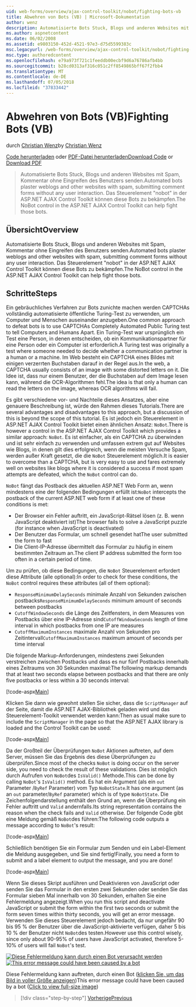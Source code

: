 ```yaml
---
uid: web-forms/overview/ajax-control-toolkit/nobot/fighting-bots-vb
title: Abwehren von Bots (VB) | Microsoft-Dokumentation
author: wenz
description: Automatisierte Bots Stuck, Blogs und anderen Websites mit Spam, Kommentar ohne Eingreifen des Benutzers senden. Das Steuerelement "nobot" in der ASP.NET AJAX-Con...
ms.author: aspnetcontent
ms.date: 06/02/2008
ms.assetid: e9803150-452d-4521-97e3-d75d5599383c
msc.legacyurl: /web-forms/overview/ajax-control-toolkit/nobot/fighting-bots-vb
msc.type: authoredcontent
ms.openlocfilehash: e79a973f721c1feeddb00ecbf9d6a76786afb4bb
ms.sourcegitcommit: b28cd0313af316c051c2ff8549865bff67f2fbb4
ms.translationtype: MT
ms.contentlocale: de-DE
ms.lasthandoff: 07/05/2018
ms.locfileid: "37833442"
---
```

<a name="fighting-bots-vb"></a><span data-ttu-id="dfd61-104">Abwehren von Bots (VB)</span><span class="sxs-lookup"><span data-stu-id="dfd61-104">Fighting Bots (VB)</span></span>
====================
<span data-ttu-id="dfd61-105">durch [Christian Wenz](https://github.com/wenz)</span><span class="sxs-lookup"><span data-stu-id="dfd61-105">by [Christian Wenz](https://github.com/wenz)</span></span>

<span data-ttu-id="dfd61-106">[Code herunterladen](http://download.microsoft.com/download/9/3/f/93f8daea-bebd-4821-833b-95205389c7d0/NoBot0.vb.zip) oder [PDF-Datei herunterladen](http://download.microsoft.com/download/b/6/a/b6ae89ee-df69-4c87-9bfb-ad1eb2b23373/nobot0VB.pdf)</span><span class="sxs-lookup"><span data-stu-id="dfd61-106">[Download Code](http://download.microsoft.com/download/9/3/f/93f8daea-bebd-4821-833b-95205389c7d0/NoBot0.vb.zip) or [Download PDF](http://download.microsoft.com/download/b/6/a/b6ae89ee-df69-4c87-9bfb-ad1eb2b23373/nobot0VB.pdf)</span></span>

> <span data-ttu-id="dfd61-107">Automatisierte Bots Stuck, Blogs und anderen Websites mit Spam, Kommentar ohne Eingreifen des Benutzers senden.</span><span class="sxs-lookup"><span data-stu-id="dfd61-107">Automated bots plaster weblogs and other websites with spam, submitting comment forms without any user interaction.</span></span> <span data-ttu-id="dfd61-108">Das Steuerelement "nobot" in der ASP.NET AJAX Control Toolkit können diese Bots zu bekämpfen.</span><span class="sxs-lookup"><span data-stu-id="dfd61-108">The NoBot control in the ASP.NET AJAX Control Toolkit can help fight those bots.</span></span>


## <a name="overview"></a><span data-ttu-id="dfd61-109">Übersicht</span><span class="sxs-lookup"><span data-stu-id="dfd61-109">Overview</span></span>

<span data-ttu-id="dfd61-110">Automatisierte Bots Stuck, Blogs und anderen Websites mit Spam, Kommentar ohne Eingreifen des Benutzers senden.</span><span class="sxs-lookup"><span data-stu-id="dfd61-110">Automated bots plaster weblogs and other websites with spam, submitting comment forms without any user interaction.</span></span> <span data-ttu-id="dfd61-111">Das Steuerelement "nobot" in der ASP.NET AJAX Control Toolkit können diese Bots zu bekämpfen.</span><span class="sxs-lookup"><span data-stu-id="dfd61-111">The NoBot control in the ASP.NET AJAX Control Toolkit can help fight those bots.</span></span>

## <a name="steps"></a><span data-ttu-id="dfd61-112">Schritte</span><span class="sxs-lookup"><span data-stu-id="dfd61-112">Steps</span></span>

<span data-ttu-id="dfd61-113">Ein gebräuchliches Verfahren zur Bots zunichte machen werden CAPTCHAs vollständig automatisierte öffentliche Turing-Test zu verwenden, um Computer und Menschen auseinander anzugeben.</span><span class="sxs-lookup"><span data-stu-id="dfd61-113">One common approach to defeat bots is to use CAPTCHAs Completely Automated Public Turing test to tell Computers and Humans Apart.</span></span> <span data-ttu-id="dfd61-114">Ein Turing-Test war ursprünglich ein Test eine Person, in denen entscheiden, ob ein Kommunikationspartner für eine Person oder ein Computer ist erforderlich.</span><span class="sxs-lookup"><span data-stu-id="dfd61-114">A Turing test was originally a test where someone needed to decide whether a communication partner is a human or a machine.</span></span> <span data-ttu-id="dfd61-115">Im Web besteht ein CAPTCHA eines Bildes mit einigen verzerrten Buchstaben darauf in der Regel aus.</span><span class="sxs-lookup"><span data-stu-id="dfd61-115">In the web, a CAPTCHA usually consists of an image with some distorted letters on it.</span></span> <span data-ttu-id="dfd61-116">Die Idee ist, dass nur einem Benutzer, der die Buchstaben auf dem Image lesen kann, während die OCR-Algorithmen fehl.</span><span class="sxs-lookup"><span data-stu-id="dfd61-116">The idea is that only a human can read the letters on the image, whereas OCR algorithms will fail.</span></span>

<span data-ttu-id="dfd61-117">Es gibt verschiedene vor- und Nachteile dieses Ansatzes, aber eine genauere Beschreibung ist, würde den Rahmen dieses Tutorials.</span><span class="sxs-lookup"><span data-stu-id="dfd61-117">There are several advantages and disadvantages to this approach, but a discussion of this is beyond the scope of this tutorial.</span></span> <span data-ttu-id="dfd61-118">Es ist jedoch ein Steuerelement in ASP.NET AJAX Control Toolkit bietet einen ähnlichen Ansatz: `NoBot`.</span><span class="sxs-lookup"><span data-stu-id="dfd61-118">There is however a control in the ASP.NET AJAX Control Toolkit which provides a similar approach: `NoBot`.</span></span> <span data-ttu-id="dfd61-119">Es ist einfacher, als ein CAPTCHA zu überwinden und ist sehr einfach zu verwenden und umfassen extrem gut auf Websites wie Blogs, in denen gilt dies erfolgreich, wenn die meisten Versuche Spam, werden außer Kraft gesetzt, die die `NoBot` Steuerelement möglich.</span><span class="sxs-lookup"><span data-stu-id="dfd61-119">It is easier to overcome than a CAPTCHA, but is very easy to use and fares extremely well on websites like blogs where it is considered a success if most spam attempts are defeated, which the `NoBot` control can do.</span></span>

<span data-ttu-id="dfd61-120">`NoBot` fängt das Postback des aktuellen ASP.NET Web Form an, wenn mindestens eine der folgenden Bedingungen erfüllt ist:</span><span class="sxs-lookup"><span data-stu-id="dfd61-120">`NoBot` intercepts the postback of the current ASP.NET web form if at least one of these conditions is met:</span></span>

- <span data-ttu-id="dfd61-121">Der Browser ein Fehler auftritt, ein JavaScript-Rätsel lösen (z. B. wenn JavaScript deaktiviert ist)</span><span class="sxs-lookup"><span data-stu-id="dfd61-121">The browser fails to solve a JavaScript puzzle (for instance when JavaScript is deactivated)</span></span>
- <span data-ttu-id="dfd61-122">Der Benutzer das Formular, um schnell gesendet hat</span><span class="sxs-lookup"><span data-stu-id="dfd61-122">The user submitted the form to fast</span></span>
- <span data-ttu-id="dfd61-123">Die Client-IP-Adresse übermittelt das Formular zu häufig in einem bestimmten Zeitraum an.</span><span class="sxs-lookup"><span data-stu-id="dfd61-123">The client IP address submitted the form too often in a certain period of time.</span></span>

<span data-ttu-id="dfd61-124">Um zu prüfen, ob diese Bedingungen, die `NoBot` Steuerelement erfordert diese Attribute (alle optional):</span><span class="sxs-lookup"><span data-stu-id="dfd61-124">In order to check for these conditions, the `NoBot` control requires these attributes (all of them optional):</span></span>

- <span data-ttu-id="dfd61-125">`ResponseMinimumDelaySeconds` minimale Anzahl von Sekunden zwischen postbacks</span><span class="sxs-lookup"><span data-stu-id="dfd61-125">`ResponseMinimumDelaySeconds` minimum amount of seconds between postbacks</span></span>
- <span data-ttu-id="dfd61-126">`CutoffWindowSeconds` die Länge des Zeitfensters, in dem Measures von Postbacks über eine IP-Adresse sind</span><span class="sxs-lookup"><span data-stu-id="dfd61-126">`CutoffWindowSeconds` length of time interval in which postbacks from one IP are measures</span></span>
- <span data-ttu-id="dfd61-127">`CutoffMaximumInstances` maximale Anzahl von Sekunden pro Zeitintervall</span><span class="sxs-lookup"><span data-stu-id="dfd61-127">`CutoffMaximumInstances` maximum amount of seconds per time interval</span></span>

<span data-ttu-id="dfd61-128">Die folgende Markup-Anforderungen, mindestens zwei Sekunden verstreichen zwischen Postbacks und dass es nur fünf Postbacks innerhalb eines Zeitraums von 30 Sekunden maximal:</span><span class="sxs-lookup"><span data-stu-id="dfd61-128">The following markup demands that at least two seconds elapse between postbacks and that there are only five postbacks or less within a 30 seconds interval:</span></span>

[!code-aspx[Main](fighting-bots-vb/samples/sample1.aspx)]

<span data-ttu-id="dfd61-129">Klicken Sie dann wie gewohnt stellen Sie sicher, dass die `ScriptManager` auf der Seite, damit die ASP.NET AJAX-Bibliothek geladen wird und das Steuerelement-Toolkit verwendet werden kann:</span><span class="sxs-lookup"><span data-stu-id="dfd61-129">Then as usual make sure to include the `ScriptManager` in the page so that the ASP.NET AJAX library is loaded and the Control Toolkit can be used:</span></span>

[!code-aspx[Main](fighting-bots-vb/samples/sample2.aspx)]

<span data-ttu-id="dfd61-130">Da der Großteil der Überprüfungen `NoBot` Aktionen auftreten, auf dem Server, müssen Sie das Ergebnis des diese Überprüfungen zu überprüfen.</span><span class="sxs-lookup"><span data-stu-id="dfd61-130">Since most of the checks `NoBot` is doing occur on the server side, you need to check the result of these validations.</span></span> <span data-ttu-id="dfd61-131">Dies ist möglich durch Aufrufen von `NoBot`des `IsValid()` Methode.</span><span class="sxs-lookup"><span data-stu-id="dfd61-131">This can be done by calling `NoBot`'s `IsValid()` method.</span></span> <span data-ttu-id="dfd61-132">Es hat ein Argument (als ein `out` Parameter /`ByRef` Parameter) vom Typ `NoBotState`.</span><span class="sxs-lookup"><span data-stu-id="dfd61-132">It has one argument (as an `out` parameter/`ByRef` parameter) which is of type `NoBotState`.</span></span> <span data-ttu-id="dfd61-133">Die Zeichenfolgendarstellung enthält den Grund an, wenn die Überprüfung ein Fehler auftritt und `Valid` andernfalls.</span><span class="sxs-lookup"><span data-stu-id="dfd61-133">Its string representation contains the reason when the check fails and `Valid` otherwise.</span></span> <span data-ttu-id="dfd61-134">Der folgende Code gibt eine Meldung gemäß `NoBot`des führen:</span><span class="sxs-lookup"><span data-stu-id="dfd61-134">The following code outputs a message according to `NoBot`'s result:</span></span>

[!code-aspx[Main](fighting-bots-vb/samples/sample3.aspx)]

<span data-ttu-id="dfd61-135">Schließlich benötigen Sie ein Formular zum Senden und ein Label-Element die Meldung ausgegeben, und Sie sind fertig!</span><span class="sxs-lookup"><span data-stu-id="dfd61-135">Finally, you need a form to submit and a label element to output the message, and you are done!</span></span>

[!code-aspx[Main](fighting-bots-vb/samples/sample4.aspx)]

<span data-ttu-id="dfd61-136">Wenn Sie dieses Skript ausführen und Deaktivieren von JavaScript oder senden Sie das Formular in den ersten zwei Sekunden oder senden Sie das Formular sieben Mal innerhalb von 30 Sekunden, erhalten Sie eine Fehlermeldung angezeigt.</span><span class="sxs-lookup"><span data-stu-id="dfd61-136">When you run this script and deactivate JavaScript or submit the form within the first two seconds or submit the form seven times within thirty seconds, you will get an error message.</span></span> <span data-ttu-id="dfd61-137">Verwenden Sie dieses Steuerelement jedoch bedacht, da nur ungefähr 90 bis 95 % der Benutzer über die JavaScript-aktivierte verfügen, daher 5 bis 10 % der Benutzer nicht `NoBot`des testen.</span><span class="sxs-lookup"><span data-stu-id="dfd61-137">However use this control wisely, since only about 90-95% of users have JavaScript activated, therefore 5-10% of users will fail `NoBot`'s test.</span></span>


<span data-ttu-id="dfd61-138">[![Diese Fehlermeldung kann durch einen Bot verursacht werden](fighting-bots-vb/_static/image2.png)](fighting-bots-vb/_static/image1.png)</span><span class="sxs-lookup"><span data-stu-id="dfd61-138">[![This error message could have been caused by a bot](fighting-bots-vb/_static/image2.png)](fighting-bots-vb/_static/image1.png)</span></span>

<span data-ttu-id="dfd61-139">Diese Fehlermeldung kann auftreten, durch einen Bot ([klicken Sie, um das Bild in voller Größe anzeigen](fighting-bots-vb/_static/image3.png))</span><span class="sxs-lookup"><span data-stu-id="dfd61-139">This error message could have been caused by a bot ([Click to view full-size image](fighting-bots-vb/_static/image3.png))</span></span>

> [!div class="step-by-step"]
> [<span data-ttu-id="dfd61-140">Vorherige</span><span class="sxs-lookup"><span data-stu-id="dfd61-140">Previous</span></span>](fighting-bots-cs.md)

